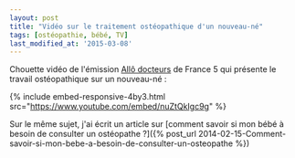 ```yaml
---
layout: post
title: "Vidéo sur le traitement ostéopathique d'un nouveau-né"
tags: [ostéopathie, bébé, TV]
last_modified_at: '2015-03-08'
---
```


Chouette vidéo de l'émission [Allô docteurs](http://www.allodocteurs.fr/) de France 5 qui présente le travail ostéopathique sur un nouveau-né :

{% include embed-responsive-4by3.html src="https://www.youtube.com/embed/nuZtQkIgc9g" %}

Sur le même sujet, j'ai écrit un article sur [comment savoir si mon bébé à besoin de consulter un ostéopathe ?]({% post_url 2014-02-15-Comment-savoir-si-mon-bebe-a-besoin-de-consulter-un-osteopathe %})
